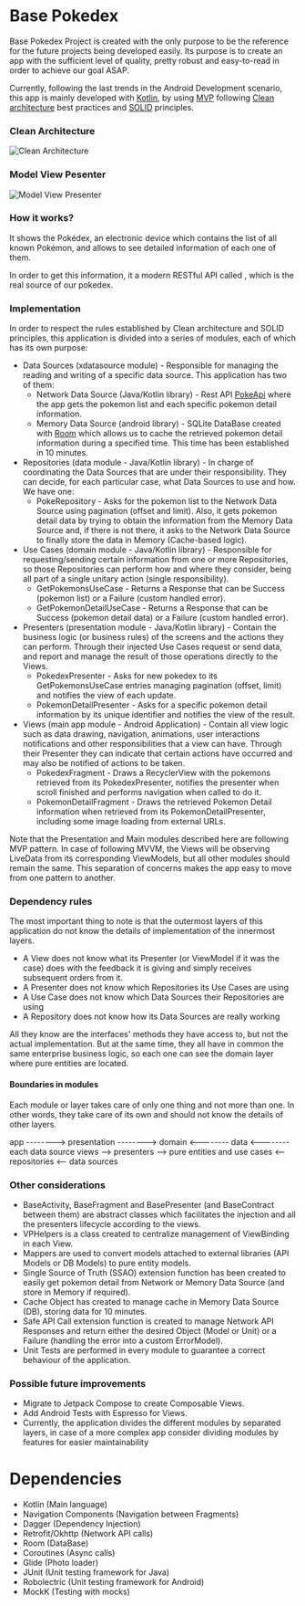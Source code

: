 # Base Pokedex
Base Pokedex Project is created with the only purpose to be the reference for the future projects being developed easily. Its purpose is to create an app with the sufficient level of quality, pretty robust and easy-to-read in order to achieve our goal ASAP.

Currently, following the last trends in the Android Development scenario, this app is mainly developed with [Kotlin](https://developer.android.com/kotlin), by using [MVP](https://en.wikipedia.org/wiki/Model%E2%80%93view%E2%80%93presenter) following [Clean architecture](https://blog.cleancoder.com/uncle-bob/2012/08/13/the-clean-architecture.html) best practices and [SOLID](https://en.wikipedia.org/wiki/SOLID) principles.

### Clean Architecture
![Clean Architecture](https://miro.medium.com/max/600/1*D1EvAeK74Gry46JMZM4oOQ.png)

### Model View Pesenter
![Model View Presenter](https://miro.medium.com/max/700/0*4E8U5YuG22bLp4h8.)

### How it works?
It shows the Pokédex, an electronic device which contains the list of all known Pokémon, and allows to see detailed information of each one of them.

In order to get this information, it a modern RESTful API called , which is the real source of our pokedex.

### Implementation
In order to respect the rules established by Clean architecture and SOLID principles, this application is divided into a series of modules, each of which has its own purpose:

* Data Sources (xdatasource module) - Responsible for managing the reading and writing of a specific data source. This application has two of them:
  * Network Data Source (Java/Kotlin library) - Rest API [PokeApi](https://pokeapi.co/) where the app gets the pokemon list and each specific pokemon detail information.
  * Memory Data Source (android library)      - SQLite DataBase created with [Room](https://developer.android.com/jetpack/androidx/releases/room) which allows us to cache the retrieved pokemon detail information during a specified time. This time has been established in 10 minutes.
* Repositories (data module - Java/Kotlin library) - In charge of coordinating the Data Sources that are under their responsibility. They can decide, for each particular case, what Data Sources to use and how. We have one:
  * PokeRepository - Asks for the pokemon list to the Network Data Source using pagination (offset and limit). Also, it gets pokemon detail data by trying to obtain the information from the Memory Data Source and, if there is not there, it asks to the Network Data Source to finally store the data in Memory (Cache-based logic).
* Use Cases (domain module - Java/Kotlin library) - Responsible for requesting/sending certain information from one or more Repositories, so those Repositories can perform how and where they consider, being all part of a single unitary action (single responsibility).
  * GetPokemonsUseCase      - Returns a Response that can be Success (pokemon list) or a Failure (custom handled error).
  * GetPokemonDetailUseCase - Returns a Response that can be Success (pokemon detail data) or a Failure (custom handled error).
* Presenters (presentation module - Java/Kotlin library) - Contain the business logic (or business rules) of the screens and the actions they can perform. Through their injected Use Cases request or send data, and report and manage the result of those operations directly to the Views.
  * PokedexPresenter       - Asks for new pokedex to its GetPokemonsUseCase entries managing pagination (offset, limit) and notifies the view of each update.
  * PokemonDetailPresenter - Asks for a specific pokemon detail information by its unique identifier and notifies the view of the result.
* Views (main app module - Android Application) - Contain all view logic such as data drawing, navigation, animations, user interactions notifications and other responsibilities that a view can have. Through their Presenter they can indicate that certain actions have occurred and may also be notified of actions to be taken.
  * PokedexFragment       - Draws a RecyclerView with the pokemons retrieved from its PokedexPresenter, notifies the presenter when scroll finished and performs navigation when called to do it.
  * PokemonDetailFragment - Draws the retrieved Pokemon Detail information when retrieved from its PokemonDetailPresenter, including some image loading from external URLs.

Note that the Presentation and Main modules described here are following MVP pattern. In case of following MVVM, the Views will be observing LiveData from its corresponding ViewModels, but all other modules should remain the same. This separation of concerns makes the app easy to move from one pattern to another.

### Dependency rules
The most important thing to note is that the outermost layers of this application do not know the details of implementation of the innermost layers.
* A View does not know what its Presenter (or ViewModel if it was the case) does with the feedback it is giving and simply receives subsequent orders from it.
* A Presenter does not know which Repositories its Use Cases are using
* A Use Case does not know which Data Sources their Repositories are using
* A Repository does not know how its Data Sources are really working

All they know are the interfaces' methods they have access to, but not the actual implementation.
But at the same time, they all have in common the same enterprise business logic, so each one can see the domain layer where pure entities are located. 

#### Boundaries in modules
Each module or layer takes care of only one thing and not more than one.
In other words, they take care of its own and should not know the details of other layers.

app --------> presentation --------> domain <-------- data <-------- each data source
views --> presenters --> pure entities and use cases <-- repositories <-- data sources

### Other considerations
* BaseActivity, BaseFragment and BasePresenter (and BaseContract between them) are abstract classes which facilitates the injection and all the presenters lifecycle according to the views.
* VPHelpers is a class created to centralize management of ViewBinding in each View.
* Mappers are used to convert models attached to external libraries (API Models or DB Models) to pure entity models.
* Single Source of Truth (SSAO) extension function has been created to easily get pokemon detail from Network or Memory Data Source (and store in Memory if required).
* Cache Object has created to manage cache in Memory Data Source (DB), storing data for 10 minutes.
* Safe API Call extension function is created to manage Network API Responses and return either the desired Object (Model or Unit) or a Failure (handling the error into a custom ErrorModel).
* Unit Tests are performed in every module to guarantee a correct behaviour of the application.

### Possible future improvements
* Migrate to Jetpack Compose to create Composable Views.
* Add Android Tests with Espresso for Views.
* Currently, the application divides the different modules by separated layers, in case of a more complex app consider dividing modules by features for easier maintainability

# Dependencies
* Kotlin (Main language)
* Navigation Components (Navigation between Fragments)
* Dagger (Dependency Injection)
* Retrofit/Okhttp (Network API calls)
* Room (DataBase)
* Coroutines (Async calls)
* Glide (Photo loader)
* JUnit (Unit testing framework for Java)
* Robolectric (Unit testing framework for Android)
* MockK (Testing with mocks)
